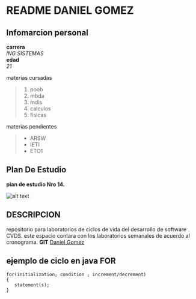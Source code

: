 # README DANIEL GOMEZ

## Infomarcion personal

  **carrera** \
   *ING.SISTEMAS* \
  **edad** \
    *21*

  materias cursadas
  
 > 1. poob
 > 2. mbda
 > 3. mdis
 > 4. calculos
 > 5. fisicas
 
 materias pendientes
  
 > * ARSW
 > * IETI
 > * ETO1
  
## Plan De Estudio

  **plan de estudio Nro 14.**
  
  ![alt text](https://www.escuelaing.edu.co/escuela/planesEstudio/img/sistemas/planANTESde2018-2.pdf.png) 
  
  
## DESCRIPCION
  repositorio para laboratorios de ciclos de vida del desarrollo de software CVDS. este espacio contara con los laboratorios semanales de acuerdo al cronograma.
  **GIT** [Daniel Gomez](https://github.com/danielGomez1703/CVDS)
  
## ejemplo  de ciclo en java  FOR

```
for(initialization; condition ; increment/decrement)
{
   statement(s);
}
```
